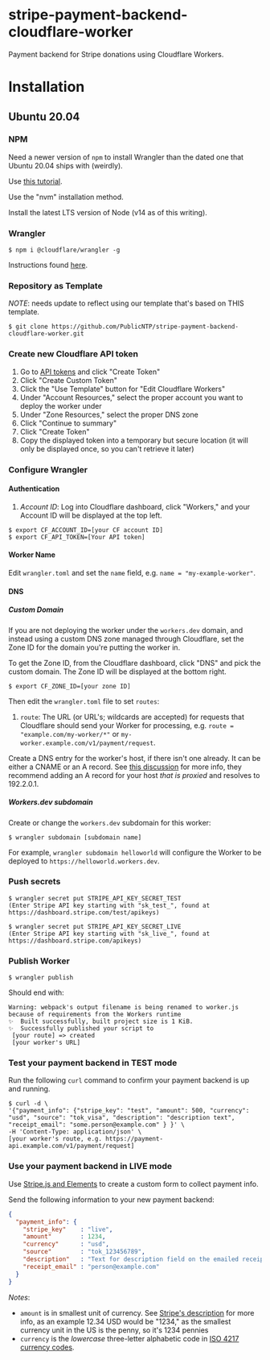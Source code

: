 # stripe-payment-backend-cloudflare-worker

Payment backend for Stripe donations using Cloudflare Workers.

# Installation

## Ubuntu 20.04

### NPM

Need a newer version of `npm` to install Wrangler than the dated one that Ubuntu 20.04 ships with (weirdly).

Use [this tutorial](https://www.digitalocean.com/community/tutorials/how-to-install-node-js-on-ubuntu-20-04).

Use the "nvm" installation method.

Install the latest LTS version of Node (v14 as of this writing).

### Wrangler

```shell
$ npm i @cloudflare/wrangler -g
```

Instructions found [here](https://developers.cloudflare.com/workers/cli-wrangler/install-update).

### Repository as Template

*NOTE*: needs update to reflect using our template that's based on THIS template.

```shell
$ git clone https://github.com/PublicNTP/stripe-payment-backend-cloudflare-worker.git
```

### Create new Cloudflare API token

1. Go to [API tokens](https://dash.cloudflare.com/profile/api-tokens) and click "Create Token"
1. Click "Create Custom Token"
1. Click the "Use Template" button for "Edit Cloudflare Workers"
1. Under "Account Resources," select the proper account you want to deploy the worker under
1. Under "Zone Resources," select the proper DNS zone
1. Click "Continue to summary"
1. Click "Create Token"
1. Copy the displayed token into a temporary but secure location (it will only be displayed once, so you can't retrieve it later)

### Configure Wrangler 

#### Authentication 

1. *Account ID*: Log into Cloudflare dashboard, click "Workers," and your Account ID will be displayed at the top left.

```shell
$ export CF_ACCOUNT_ID=[your CF account ID]
$ export CF_API_TOKEN=[Your API token]
```

#### Worker Name

Edit `wrangler.toml` and set the `name` field, e.g. `name = "my-example-worker"`.

#### DNS 

##### Custom Domain

If you are not deploying the worker under the `workers.dev` domain, and instead using a 
custom DNS zone managed through Cloudflare, set the Zone ID for the domain you're putting the worker in.

To get the Zone ID, from the Cloudflare dashboard, click "DNS" and pick the custom domain. The 
Zone ID will be displayed at the bottom right.

```shell
$ export CF_ZONE_ID=[your zone ID]
```

Then edit the `wrangler.toml` file to set `routes`:

1. `route`: The URL (or URL's; wildcards are accepted) for requests that Cloudflare should send your Worker for processing, 
e.g. `route = "example.com/my-worker/*"` or `my-worker.example.com/v1/payment/request`.

Create a DNS entry for the worker's host, if there isn't one already.  It can be either a CNAME or an A record. 
See [this discussion](https://community.cloudflare.com/t/setup-workers-on-personal-domain/88012) for more info, 
they recommend adding an A record for your host *that is proxied* and resolves to 192.2.0.1. 

##### Workers.dev subdomain

Create or change the `workers.dev` subdomain for this worker:

```shell
$ wrangler subdomain [subdomain name]
```

For example, `wrangler subdomain helloworld` will configure the Worker to be deployed to `https://helloworld.workers.dev`.


### Push secrets

```shell
$ wrangler secret put STRIPE_API_KEY_SECRET_TEST
(Enter Stripe API key starting with "sk_test_", found at https://dashboard.stripe.com/test/apikeys)

$ wrangler secret put STRIPE_API_KEY_SECRET_LIVE
(Enter Stripe API key starting with "sk_live_", found at https://dashboard.stripe.com/apikeys)
```


### Publish Worker

```shell
$ wrangler publish
```

Should end with:

```
Warning: webpack's output filename is being renamed to worker.js because of requirements from the Workers runtime
✨  Built successfully, built project size is 1 KiB.
✨  Successfully published your script to
 [your route] => created
 [your worker's URL]
```

### Test your payment backend in TEST mode

Run the following `curl` command to confirm your payment backend is up and running.

```shell
$ curl -d \
'{"payment_info": {"stripe_key": "test", "amount": 500, "currency": "usd", "source": "tok_visa", "description": "description text", "receipt_email": "some.person@example.com" } }' \
-H 'Content-Type: application/json' \
[your worker's route, e.g. https://payment-api.example.com/v1/payment/request]
```

### Use your payment backend in LIVE mode

Use [Stripe.js and Elements](https://stripe.com/docs/stripe-js) to create a custom form to collect payment info.

Send the following information to your new payment backend:

```json
{
  "payment_info": {
    "stripe_key"    : "live",
    "amount"        : 1234,
    "currency"      : "usd",
    "source"        : "tok_123456789",
    "description"   : "Text for description field on the emailed receipt",
    "receipt_email" : "person@example.com"
  }
}
```

*Notes*:

* `amount` is in smallest unit of currency. See [Stripe's description](https://stripe.com/docs/api/charges/create#create_charge-amount) for more info, as an example 12.34 USD would be "1234," as the smallest currency unit in the US is the penny, so it's 1234 pennies
* `currency` is the *lowercase* three-letter alphabetic code in [ISO 4217 currency codes](https://en.wikipedia.org/wiki/ISO_4217#Active_codes).
